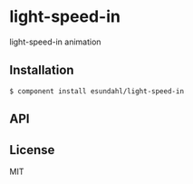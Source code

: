 
# light-speed-in

  light-speed-in animation

## Installation

    $ component install esundahl/light-speed-in

## API

   

## License

  MIT
